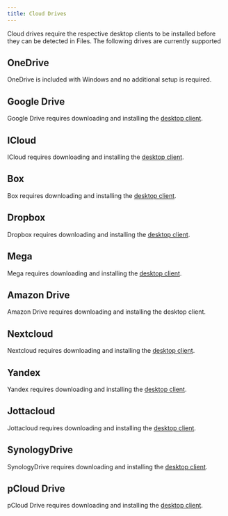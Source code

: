 ```yaml
---
title: Cloud Drives
---
```


Cloud drives require the respective desktop clients to be installed before they can be detected in Files. The following drives are currently supported 

## OneDrive
OneDrive is included with Windows and no additional setup is required.

## Google Drive
Google Drive requires downloading and installing the [desktop client](https://www.google.com/drive/download/).

## ICloud
ICloud requires downloading and installing the [desktop client](https://support.apple.com/en-us/HT204283/).

## Box
Box requires downloading and installing the [desktop client](https://www.box.com/resources/downloads/).

## Dropbox
Dropbox requires downloading and installing the [desktop client](https://www.dropbox.com/install/).

## Mega
Mega requires downloading and installing the [desktop client](https://mega.io/desktop/).

## Amazon Drive
Amazon Drive requires downloading and installing the desktop client.

## Nextcloud
Nextcloud requires downloading and installing the [desktop client](https://nextcloud.com/install/).

## Yandex
Yandex requires downloading and installing the [desktop client](https://disk.yandex.com/).

## Jottacloud
Jottacloud requires downloading and installing the [desktop client](https://www.jottacloud.com/download/).

## SynologyDrive
SynologyDrive requires downloading and installing the [desktop client](https://www.synology.com/en-us/support/download/).

## pCloud Drive
pCloud Drive requires downloading and installing the [desktop client](https://www.pcloud.com/it/download-free-online-cloud-file-storage.html).
